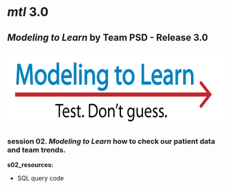 # *mtl* 3.0

## *Modeling to Learn* by Team PSD - Release 3.0

<img src = "https://github.com/lzim/teampsd/blob/master/resources/logos/mtl_testdontguess_sm.png"
     height = "175" width = "650">

### session 02. *Modeling to Learn* how to check our **patient data** and **team trends.**

**s02_resources:**

- SQL query code
